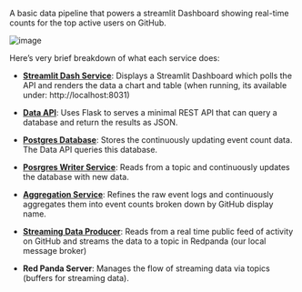 A basic data pipeline that powers a streamlit Dashboard showing real-time counts for the top active users on GitHub.

![image](https://github.com/user-attachments/assets/f24e6f4e-29f6-453e-b67a-a5b7708304e5)



Here’s very brief breakdown of what each service does:

 * [**Streamlit Dash Service**](./Streamlit%20Real-time%20API-based/README.md): Displays a Streamlit Dashboard which polls the API and renders the data a chart and table (when running, its available under: http://localhost:8031)
 
 * [**Data API**](./Flask%20Web%20Gateway/README.md): Uses Flask to serves a minimal REST API that can query a database and return the results as JSON.
 
 * [**Postgres Database**](./Demo%20PostgreSQL%20Database/README.md): Stores the continuously updating event count data. The Data API queries this database.
 
 * [**Posrgres Writer Service**](./Postgres%20Writer/README.md): Reads from a topic and continuously updates the database with new data.
 
 * [**Aggregation Service**](./Aggregate%20Github%20User%20Activity/README.md): Refines the raw event logs and continuously aggregates them into event counts broken down by GitHub display name.
 
 * [**Streaming Data Producer**](./Github%20Firehose%20Reader/README.md): Reads from a real time public feed of activity on GitHub and streams the data to a topic in Redpanda (our local message broker)
 
 * **Red Panda Server**: Manages the flow of streaming data via topics (buffers for streaming data).
